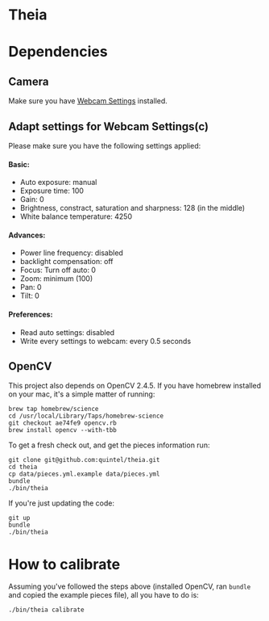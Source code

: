 Theia
=====

# Dependencies

## Camera

Make sure you have [Webcam Settings](https://itunes.apple.com/us/app/webcam-settings/id533696630?mt=12) installed.

## Adapt settings for Webcam Settings(c)

Please make sure you have the following settings applied:

#### Basic:

* Auto exposure: manual
* Exposure time: 100
* Gain: 0
* Brightness, constract, saturation and sharpness: 128 (in the middle)
* White balance temperature: 4250

#### Advances:

* Power line frequency: disabled
* backlight compensation: off
* Focus: Turn off auto: 0
* Zoom: minimum (100)
* Pan: 0
* Tilt: 0

#### Preferences:

* Read auto settings: disabled
* Write every settings to webcam: every 0.5 seconds

## OpenCV

This project also depends on OpenCV 2.4.5. If you have homebrew
installed on your mac, it's a simple matter of running:

    brew tap homebrew/science
    cd /usr/local/Library/Taps/homebrew-science
    git checkout ae74fe9 opencv.rb
    brew install opencv --with-tbb

To get a fresh check out, and get the pieces information run:

    git clone git@github.com:quintel/theia.git
    cd theia
    cp data/pieces.yml.example data/pieces.yml
    bundle
    ./bin/theia
    
If you're just updating the code:

    git up
    bundle
    ./bin/theia

# How to calibrate

Assuming you've followed the steps above (installed OpenCV, ran `bundle` and copied the example pieces file), all you have to do is:

    ./bin/theia calibrate
